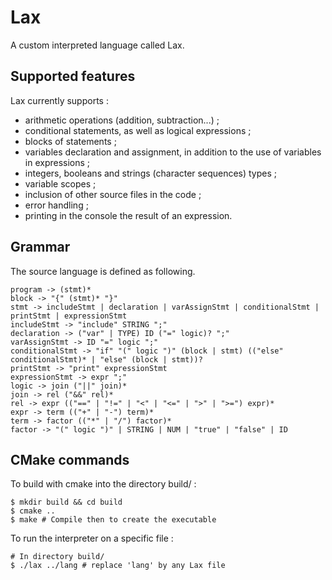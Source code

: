 # Lax
A custom interpreted language called Lax.

## Supported features
Lax currently supports :
- arithmetic operations (addition, subtraction...) ;
- conditional statements, as well as logical expressions ;
- blocks of statements ; 
- variables declaration and assignment, in addition to the use of variables in expressions ;
- integers, booleans and strings (character sequences) types ;
- variable scopes ;
- inclusion of other source files in the code ;
- error handling ;
- printing in the console the result of an expression.

## Grammar
The source language is defined as following.
```
program -> (stmt)*
block -> "{" (stmt)* "}"
stmt -> includeStmt | declaration | varAssignStmt | conditionalStmt | printStmt | expressionStmt
includeStmt -> "include" STRING ";"
declaration -> ("var" | TYPE) ID ("=" logic)? ";"
varAssignStmt -> ID "=" logic ";"
conditionalStmt -> "if" "(" logic ")" (block | stmt) (("else" conditionalStmt)* | "else" (block | stmt))?
printStmt -> "print" expressionStmt
expressionStmt -> expr ";"
logic -> join ("||" join)*
join -> rel ("&&" rel)*
rel -> expr (("==" | "!=" | "<" | "<=" | ">" | ">=") expr)*
expr -> term (("+" | "-") term)*
term -> factor (("*" | "/") factor)*
factor -> "(" logic ")" | STRING | NUM | "true" | "false" | ID
```

## CMake commands
To build with cmake into the directory build/ :
```
$ mkdir build && cd build
$ cmake ..
$ make # Compile then to create the executable
```

To run the interpreter on a specific file :
```
# In directory build/
$ ./lax ../lang # replace 'lang' by any Lax file
```
